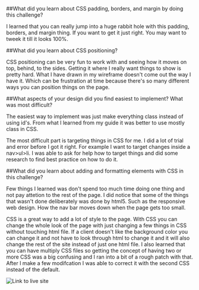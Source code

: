 


##What did you learn about CSS padding, borders, and margin by doing this challenge?

I learned that you can really jump into a huge rabbit hole with this padding, borders, and margin thing.  If you want to get it just right.  You may want to tweek it till it looks 100%.

##What did you learn about CSS positioning?

CSS positioning can be very fun to work with and seeing how it moves on top, behind, to the sides.  Getting it where I really want things to show is pretty hard.  What I have drawn in my wireframe doesn't come out the way I have it.  Which can be frustration at time because there's so many different ways you can position things on the page.

##What aspects of your design did you find easiest to implement? What was most difficult?

The easiest way to implement was just make everything class instead of using id's.  From what I learned from my guide it was better to use mostly class in CSS.

The most difficult part is targeting things in CSS for me.  I did a lot of trial and error before I got it right.  For example I want to target changes inside a nav>ul>li.  I was able to ask for help how to target things and did some research to find best practice on how to do it.

##What did you learn about adding and formatting elements with CSS in this challenge?

Few things I learned was don't spend too much time doing one thing and not pay attetion to the rest of the page. I did notice that some of the things that wasn't done deliberately was done by html5. Such as the responsive web design.  How the nav bar moves down when the page gets too small.

CSS is a great way to add a lot of style to the page.  With CSS you can change the whole look of the page with just changing a few things in CSS without touching html file.  If a client doesn't like the background color you can change it and not have to look through html to change it and it will also change the rest of the site instead of just one html file.  I also learned that you can have multiply CSS files so getting the concept of having two or more CSS was a big confusing and I ran into a bit of a rough patch with that.  After I make a few modifcation I was able to correct it with the second CSS instead of the default.

![Link to live site](https://aaron1515.github.io/)
